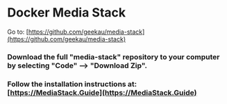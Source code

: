 # Docker Media Stack

Go to: [https://github.com/geekau/media-stack](https://github.com/geekau/media-stack)

### Download the full "media-stack" repository to your computer by selecting "**Code**" --> "**Download Zip**".

### Follow the installation instructions at: [https://MediaStack.Guide](https://MediaStack.Guide)
